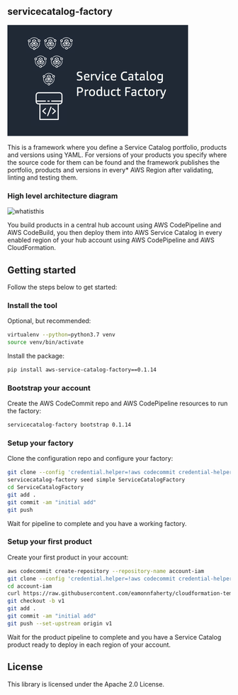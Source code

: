 ## servicecatalog-factory

![logo](./docs/logo.png) 

This is a framework where you define a Service Catalog portfolio, products and versions using YAML. For versions of your 
products you specify where the source code for them can be found and the framework publishes the portfolio, products and 
versions in every* AWS Region after validating, linting and testing them.

### High level architecture diagram

![whatisthis](./docs/whatisthis.png)

You build products in a central hub account using AWS CodePipeline and AWS CodeBuild, you then deploy them into AWS 
Service Catalog in every enabled region of your hub account using AWS CodePipeline and AWS CloudFormation. 

## Getting started

Follow the steps below to get started:

### Install the tool
Optional, but recommended:
```bash
virtualenv --python=python3.7 venv
source venv/bin/activate
```

Install the package:
```bash
pip install aws-service-catalog-factory==0.1.14
```

### Bootstrap your account
Create the AWS CodeCommit repo and AWS CodePipeline resources to run the factory:
```bash
servicecatalog-factory bootstrap 0.1.14
```

### Setup your factory
Clone the configuration repo and configure your factory:
```bash
git clone --config 'credential.helper=!aws codecommit credential-helper $@' --config 'credential.UseHttpPath=true' https://git-codecommit.eu-west-1.amazonaws.com/v1/repos/ServiceCatalogFactory
servicecatalog-factory seed simple ServiceCatalogFactory
cd ServiceCatalogFactory
git add .
git commit -am "initial add"
git push
```
Wait for pipeline to complete and you have a working factory.

### Setup your first product
Create your first product in your account:
```bash
aws codecommit create-repository --repository-name account-iam
git clone --config 'credential.helper=!aws codecommit credential-helper $@' --config 'credential.UseHttpPath=true' https://git-codecommit.eu-west-1.amazonaws.com/v1/repos/account-iam
cd account-iam
curl https://raw.githubusercontent.com/eamonnfaherty/cloudformation-templates/master/iam_admin_role/product.template.yaml -o product.template.yaml
git checkout -b v1
git add .
git commit -am "initial add"
git push --set-upstream origin v1
```
Wait for the product pipeline to complete and you have a Service Catalog product ready to deploy in each region of your
account.


## License

This library is licensed under the Apache 2.0 License. 
